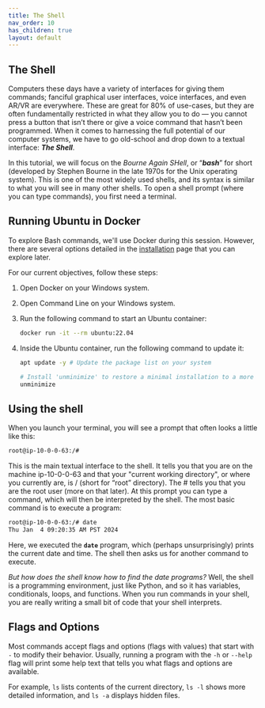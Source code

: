 ```yaml
---
title: The Shell
nav_order: 10
has_children: true
layout: default
---
```


## The Shell

Computers these days have a variety of interfaces for giving them commands; fanciful graphical user interfaces, voice interfaces, and even AR/VR are everywhere. These are great for 80% of use-cases, but they are often fundamentally restricted in what they allow you to do — you cannot press a button that isn’t there or give a voice command that hasn’t been programmed. When it comes to harnessing the full potential of our computer systems, we have to go old-school and drop down to a textual interface: **_The Shell_**.

<!-- Nearly all platforms you can get your hands on have a shell in one form or another, and many of them have several shells for you to choose from. While they may vary in the details, at their core they are all roughly the same: they allow you to run programs, give them input, and inspect their output in a semi-structured way. -->

In this tutorial, we will focus on the _Bourne Again SHell_, or “**_bash_**” for short (developed by Stephen Bourne in the late 1970s for the Unix operating system). This is one of the most widely used shells, and its syntax is similar to what you will see in many other shells. To open a shell prompt (where you can type commands), you first need a terminal.

<!-- Your device probably shipped with one installed, or you can install one fairly easily. -->

## Running Ubuntu in Docker

To explore Bash commands, we'll use Docker during this session. However, there are several options detailed in the [installation](./Installation) page that you can explore later.

For our current objectives, follow these steps:

1. Open Docker on your Windows system.
2. Open Command Line on your Windows system.
3. Run the following command to start an Ubuntu container:

   ```bash
   docker run -it --rm ubuntu:22.04
   ```

4. Inside the Ubuntu container, run the following command to update it:

   ```bash
   apt update -y # Update the package list on your system

   # Install 'unminimize' to restore a minimal installation to a more complete state
   unminimize
   ```

## Using the shell

When you launch your terminal, you will see a prompt that often looks a little like this:

```bash
root@ip-10-0-0-63:/#
```

This is the main textual interface to the shell. It tells you that you are on the machine ip-10-0-0-63 and that your "current working directory", or where you currently are, is \/ (short for “root” directory). The \# tells you that you are the root user (more on that later). At this prompt you can type a command, which will then be interpreted by the shell. The most basic command is to execute a program:

```bash
root@ip-10-0-0-63:/# date
Thu Jan  4 09:20:35 AM PST 2024
```

Here, we executed the **`date`** program, which (perhaps unsurprisingly) prints the current date and time. The shell then asks us for another command to execute.

_But how does the shell know how to find the date programs?_
Well, the shell is a programming environment, just like Python, and so it has variables, conditionals, loops, and functions. When you run commands in your shell, you are really writing a small bit of code that your shell interprets.

<!-- If the shell is asked to execute a command that doesn’t match one of its programming keywords, it consults an environment variable called `$PATH` that lists which directories the shell should search for programs when it is given a command. -->

## Flags and Options

Most commands accept flags and options (flags with values) that start with `-` to modify their behavior. Usually, running a program with the `-h` or `--help` flag will print some help text that tells you what flags and options are available.

For example, `ls` lists contents of the current directory, `ls -l` shows more detailed information, and `ls -a` displays hidden files.

